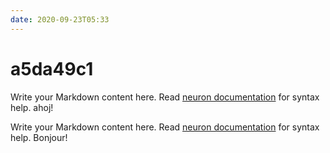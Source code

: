 ```yaml
---
date: 2020-09-23T05:33
---
```


# a5da49c1

Write your Markdown content here. Read [neuron documentation](https://neuron.zettel.page/2011404.html) for syntax help. ahoj!

Write your Markdown content here. Read [neuron documentation](https://neuron.zettel.page/2011404.html) for syntax help. Bonjour!